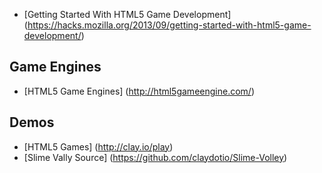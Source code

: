 * [Getting Started With HTML5 Game Development] (https://hacks.mozilla.org/2013/09/getting-started-with-html5-game-development/)

## Game Engines

* [HTML5 Game Engines] (http://html5gameengine.com/)

## Demos

* [HTML5 Games] (http://clay.io/play)
* [Slime Vally Source] (https://github.com/claydotio/Slime-Volley)
